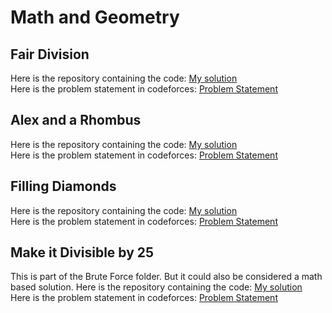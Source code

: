 # Math and Geometry
## Fair Division
Here is the repository containing the code: [My solution](https://github.com/HariAakash646/CompetitiveProgramming/blob/main/Math/fair_division.py)    
Here is the problem statement in codeforces: [Problem Statement](https://codeforces.com/problemset/problem/1472/B)   
## Alex and a Rhombus
Here is the repository containing the code: [My solution](https://github.com/HariAakash646/CompetitiveProgramming/blob/main/Math/rhombus_count.py)    
Here is the problem statement in codeforces: [Problem Statement](https://codeforces.com/problemset/problem/1180/A)   
## Filling Diamonds
Here is the repository containing the code: [My solution](https://github.com/HariAakash646/CompetitiveProgramming/blob/main/Math/fill_diamonds.py)    
Here is the problem statement in codeforces: [Problem Statement](https://codeforces.com/problemset/problem/1339/A)   
## Make it Divisible by 25
This is part of the Brute Force folder. But it could also be considered a math based solution.
Here is the repository containing the code: [My solution](https://github.com/HariAakash646/CompetitiveProgramming/blob/main/BruteForce/make_divisible_25.py)    
Here is the problem statement in codeforces: [Problem Statement](https://codeforces.com/problemset/problem/1593/B)


    

